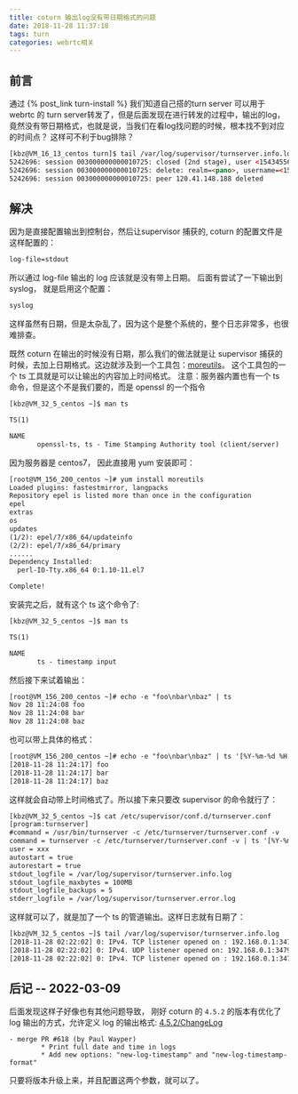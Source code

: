 ```yaml
---
title: coturn 输出log没有带日期格式的问题
date: 2018-11-28 11:37:18
tags: turn
categories: webrtc相关
---
```

## 前言
通过 {% post_link turn-install %} 我们知道自己搭的turn server 可以用于 webrtc 的 turn server转发了，但是后面发现在进行转发的过程中，输出的log，竟然没有带日期格式，也就是说，当我们在看log找问题的时候，根本找不到对应的时间点？ 这样可不利于bug排除？
<!--more-->
```html
[kbz@VM_16_13_centos turn]$ tail /var/log/supervisor/turnserver.info.log
5242696: session 003000000000010725: closed (2nd stage), user <1543455600:a97eeb03cd2512ee15906079a1c418_21_24_18154505> realm <pano> origin <>, local 172.16.16.13:3478, remote 125.77.202.250:52366, reason: allocation timeout
5242696: session 003000000000010725: delete: realm=<pano>, username=<1543455600:a97eeb03cd2512ee15906079a1c418_21_24_18154505>
5242696: session 003000000000010725: peer 120.41.148.188 deleted
```
## 解决
因为是直接配置输出到控制台，然后让supervisor 捕获的, coturn 的配置文件是这样配置的：
```html
log-file=stdout
```
所以通过 log-file 输出的 log 应该就是没有带上日期。 后面有尝试了一下输出到 syslog， 就是启用这个配置：
```html
syslog
```
这样虽然有日期，但是太杂乱了，因为这个是整个系统的，整个日志非常多，也很难排查。

既然 coturn 在输出的时候没有日期，那么我们的做法就是让 supervisor 捕获的时候，去加上日期格式。这边就涉及到一个工具包：[moreutils](https://joeyh.name/code/moreutils/)。 这个工具包的一个 ts 工具就是可以让输出的内容加上时间格式。
注意：服务器内置也有一个 ts 命令，但是这个不是我们要的，而是 openssl 的一个指令
```html
[kbz@VM_32_5_centos ~]$ man ts

TS(1)                                                                                                        OpenSSL                                                                                                       TS(1)

NAME
       openssl-ts, ts - Time Stamping Authority tool (client/server)
```
因为服务器是 centos7， 因此直接用 yum 安装即可：
```html
[root@VM_156_200_centos ~]# yum install moreutils
Loaded plugins: fastestmirror, langpacks
Repository epel is listed more than once in the configuration
epel                                                                                                                                                                                                           | 3.2 kB  00:00:00     
extras                                                                                                                                                                                                         | 3.4 kB  00:00:00     
os                                                                                                                                                                                                             | 3.6 kB  00:00:00     
updates                                                                                                                                                                                                        | 3.4 kB  00:00:00     
(1/2): epel/7/x86_64/updateinfo                                                                                                                                                                                | 933 kB  00:00:00     
(2/2): epel/7/x86_64/primary     
......
Dependency Installed:
  perl-IO-Tty.x86_64 0:1.10-11.el7                                          perl-IPC-Run.noarch 0:0.92-2.el7                                          perl-Time-Duration.noarch 0:1.06-17.el7                                         

Complete!
```
安装完之后，就有这个 ts 这个命令了:
```html
[kbz@VM_32_5_centos ~]$ man ts

TS(1)                                                                                                                                                                                                                      TS(1)

NAME
       ts - timestamp input
```
然后接下来试着输出：
```html
[root@VM_156_200_centos ~]# echo -e "foo\nbar\nbaz" | ts
Nov 28 11:24:08 foo
Nov 28 11:24:08 bar
Nov 28 11:24:08 baz
```
也可以带上具体的格式：
```html
[root@VM_156_200_centos ~]# echo -e "foo\nbar\nbaz" | ts '[%Y-%m-%d %H:%M:%S]'
[2018-11-28 11:24:17] foo
[2018-11-28 11:24:17] bar
[2018-11-28 11:24:17] baz
```
这样就会自动带上时间格式了。所以接下来只要改 supervisor 的命令就行了：
```html
[kbz@VM_32_5_centos ~]$ cat /etc/supervisor/conf.d/turnserver.conf
[program:turnserver]
#command = /usr/bin/turnserver -c /etc/turnserver/turnserver.conf -v
command = turnserver -c /etc/turnserver/turnserver.conf -v | ts '[%Y-%m-%d %H:%M:%S]'
user = xxx
autostart = true
autorestart = true
stdout_logfile = /var/log/supervisor/turnserver.info.log
stdout_logfile_maxbytes = 100MB
stdout_logfile_backups = 5
stderr_logfile = /var/log/supervisor/turnserver.error.log
```
这样就可以了，就是加了一个 ts 的管道输出。这样日志就有日期了：
```html
[kbz@VM_32_5_centos ~]$ tail /var/log/supervisor/turnserver.info.log
[2018-11-28 02:22:02] 0: IPv4. TCP listener opened on : 192.168.0.1:3478
[2018-11-28 02:22:02] 0: IPv4. UDP listener opened on: 192.168.0.1:3479
[2018-11-28 02:22:02] 0: IPv4. TCP listener opened on : 192.168.0.1:3479
```

## 后记 -- 2022-03-09
后面发现这样子好像也有其他问题导致， 刚好 coturn 的 `4.5.2` 的版本有优化了 log 输出的方式，允许定义 log 的输出格式: [4.5.2/ChangeLog](https://github.com/coturn/coturn/blob/upstream/4.5.2/ChangeLog)
```text
- merge PR #618 (by Paul Wayper)
		* Print full date and time in logs
		* Add new options: "new-log-timestamp" and "new-log-timestamp-format"
```

只要将版本升级上来，并且配置这两个参数，就可以了。



















